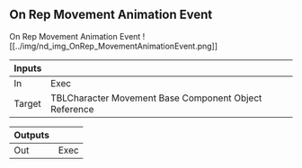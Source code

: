 ## On Rep Movement Animation Event
On Rep Movement Animation Event
![[../img/nd_img_OnRep_MovementAnimationEvent.png]]

|Inputs||
|--|--|
| In | Exec |
| Target | TBLCharacter Movement Base Component Object Reference |

|Outputs||
|--|--|
| Out | Exec |
